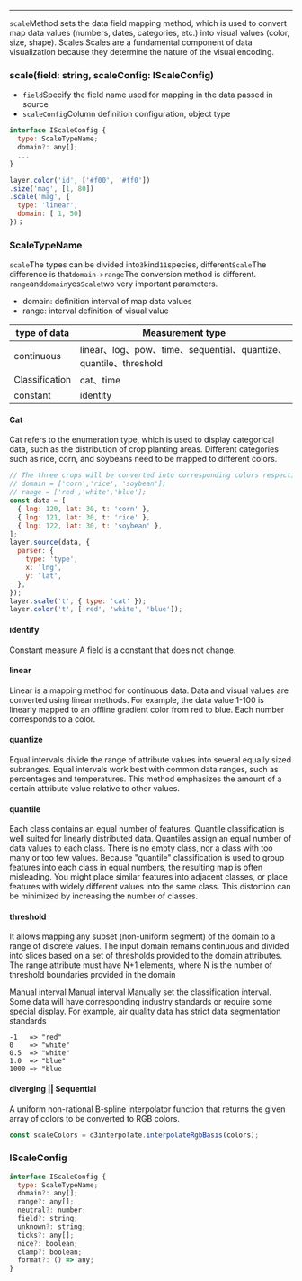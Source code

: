 ---

`scale`Method sets the data field mapping method, which is used to convert map data values ​​(numbers, dates, categories, etc.) into visual values ​​(color, size, shape). Scales Scales are a fundamental component of data visualization because they determine the nature of the visual encoding.

### scale(field: string, scaleConfig: IScaleConfig)

- `field`Specify the field name used for mapping in the data passed in source
- `scaleConfig`Column definition configuration, object type

```javascript
interface IScaleConfig {
  type: ScaleTypeName;
  domain?: any[];
  ...
}

layer.color('id', ['#f00', '#ff0'])
.size('mag', [1, 80])
.scale('mag', {
  type: 'linear',
  domain: [ 1, 50]
})；
```

### ScaleTypeName

`scale`The types can be divided into`3`kind`11`species, different`Scale`The difference is that`domain->range`The conversion method is different.\
`range`and`domain`yes`Scale`two very important parameters.

- domain: definition interval of map data values
- range: interval definition of visual value

| type of data   | Measurement type                                                  |
| -------------- | ----------------------------------------------------------------- |
| continuous     | linear、log、pow、time、sequential、quantize、quantile、threshold |
| Classification | cat、time                                                         |
| constant       | identity                                                          |

#### Cat

Cat refers to the enumeration type, which is used to display categorical data, such as the distribution of crop planting areas. Different categories such as rice, corn, and soybeans need to be mapped to different colors.

```js
// The three crops will be converted into corresponding colors respectively.
// domain = ['corn','rice', 'soybean'];
// range = ['red','white','blue'];
const data = [
  { lng: 120, lat: 30, t: 'corn' },
  { lng: 121, lat: 30, t: 'rice' },
  { lng: 122, lat: 30, t: 'soybean' },
];
layer.source(data, {
  parser: {
    type: 'type',
    x: 'lng',
    y: 'lat',
  },
});
layer.scale('t', { type: 'cat' });
layer.color('t', ['red', 'white', 'blue']);
```

#### identify

Constant measure A field is a constant that does not change.

#### linear

Linear is a mapping method for continuous data. Data and visual values ​​are converted using linear methods. For example, the data value 1-100 is linearly mapped to an offline gradient color from red to blue. Each number corresponds to a color.

#### quantize

Equal intervals divide the range of attribute values ​​into several equally sized subranges. Equal intervals work best with common data ranges, such as percentages and temperatures. This method emphasizes the amount of a certain attribute value relative to other values.

#### quantile

Each class contains an equal number of features. Quantile classification is well suited for linearly distributed data. Quantiles assign an equal number of data values ​​to each class. There is no empty class, nor a class with too many or too few values.
Because "quantile" classification is used to group features into each class in equal numbers, the resulting map is often misleading. You might place similar features into adjacent classes, or place features with widely different values ​​into the same class. This distortion can be minimized by increasing the number of classes.

#### threshold

It allows mapping any subset (non-uniform segment) of the domain to a range of discrete values. The input domain remains continuous and divided into slices based on a set of thresholds provided to the domain attributes. The range attribute must have N+1 elements, where N is the number of threshold boundaries provided in the domain

Manual interval Manual interval Manually set the classification interval. Some data will have corresponding industry standards or require some special display. For example, air quality data has strict data segmentation standards

```
-1   => "red"
0    => "white"
0.5  => "white"
1.0  => "blue"
1000 => "blue
```

#### diverging || Sequential

A uniform non-rational B-spline interpolator function that returns the given array of colors to be converted to RGB colors.

```js
const scaleColors = d3interpolate.interpolateRgbBasis(colors);
```

### IScaleConfig

```js
interface IScaleConfig {
  type: ScaleTypeName;
  domain?: any[];
  range?: any[];
  neutral?: number;
  field?: string;
  unknown?: string;
  ticks?: any[];
  nice?: boolean;
  clamp?: boolean;
  format?: () => any;
}
```
